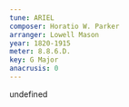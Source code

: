 ```yaml
---
tune: ARIEL
composer: Horatio W. Parker
arranger: Lowell Mason
year: 1820-1915
meter: 8.8.6.D.
key: G Major
anacrusis: 0
---
```

undefined